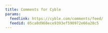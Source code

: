 ```yaml
---
title: Comments for Cyble
params:
  feedlink: https://cyble.com/comments/feed/
  feedid: 05ca0d968ece9393ef590972e66a28c5
---
```

